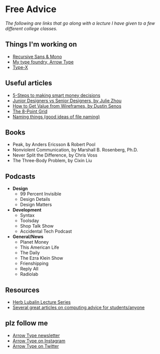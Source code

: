 # Free Advice

*The following are links that go along with a lecture I have given to a few different college classes.*

## Things I'm working on

- [Recursive Sans & Mono](https://recursive.design)
- [My type foundry, Arrow Type](https://arrowtype.com)
- [Type-X](https://github.com/arrowtype/type-x)

## Useful articles

- [5-Steps to making smart money decisions](https://www.quickanddirtytips.com/money-finance/loans/pay-off-debt-or-save-your-5-step-guide-for-making-smart-money-decisions)
- [Junior Designers vs Senior Designers, by Julie Zhou](https://medium.com/the-year-of-the-looking-glass/junior-designers-vs-senior-designers-fbe483d3b51e)
- [How to Get Value from Wireframes, by Dustin Senos](https://medium.com/@dustin/how-to-get-value-from-wireframes-f40c2cf27960)
- [The 8-Point Grid](https://spec.fm/specifics/8-pt-grid)
- [Naming things (good ideas of file naming)](http://www2.stat.duke.edu/~rcs46/lectures_2015/01-markdown-git/slides/naming-slides/naming-slides.pdf)

## Books

- Peak, by Anders Ericsson & Robert Pool
- Nonviolent Communication, by Marshall B. Rosenberg, Ph.D.
- Never Split the Difference, by Chris Voss
- The Three-Body Problem, by Cixin Liu

## Podcasts

- **Design**
  - 99 Percent Invisible
  - Design Details
  - Design Matters
- **Development**
  - Syntax
  - Toolsday
  - Shop Talk Show
  - Accidental Tech Podcast
- **General/News**
  - Planet Money
  - This American Life
  - The Daily
  - The Ezra Klein Show
  - Frienshipping
  - Reply All
  - Radiolab

## Resources

- [Herb Lubalin Lecture Series](http://coopertype.org/lectures)
- [Several great articles on computing advice for students/anyone](https://f.briatte.org/teaching/computing/)

## plz follow me

- [Arrow Type newsletter](https://arrowtype.com)
- [Arrow Type on Instagram](https://www.instagram.com/arrowtype/)
- [Arrow Type on Twitter](https://www.twitter.com/arrowtype/)